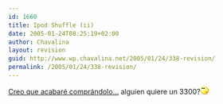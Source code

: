```yaml
---
id: 1660
title: Ipod Shuffle (ii)
date: 2005-01-24T08:25:19+02:00
author: Chavalina
layout: revision
guid: http://www.wp.chavalina.net/2005/01/24/338-revision/
permalink: /2005/01/24/338-revision/
---
```

<a href="http://www.engadget.com/entry/1234000177027029/" target="_blank">Creo que acabar&eacute; compr&aacute;ndolo&#8230;</a> alguien quiere un 3300?![emo](/imagenes/emoticonos/pensativo.gif)